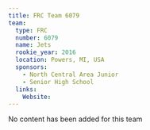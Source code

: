 ```yaml
---
title: FRC Team 6079
team:
  type: FRC
  number: 6079
  name: Jets
  rookie_year: 2016
  location: Powers, MI, USA
  sponsors:
    - North Central Area Junior
    - Senior High School
  links:
    Website: 
---
```

No content has been added for this team